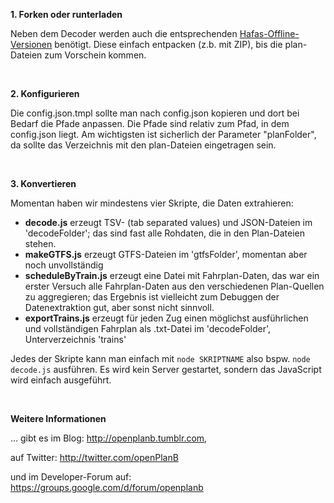 
**1. Forken oder runterladen**

Neben dem Decoder werden auch die entsprechenden [Hafas-Offline-Versionen](https://github.com/MichaelKreil/openPlanB/wiki/Hafas-Offline-Versionen) benötigt. Diese einfach entpacken (z.b. mit ZIP), bis die plan-Dateien zum Vorschein kommen.

<br>

**2. Konfigurieren**

Die config.json.tmpl sollte man nach config.json kopieren und dort bei Bedarf die Pfade anpassen. Die Pfade sind relativ zum Pfad, in dem config.json liegt. Am wichtigsten ist sicherlich der Parameter "planFolder", da sollte das Verzeichnis mit den plan-Dateien eingetragen sein.

<br>

**3. Konvertieren**

Momentan haben wir mindestens vier Skripte, die Daten extrahieren:

* **decode.js** erzeugt TSV- (tab separated values) und JSON-Dateien im 'decodeFolder'; das sind fast alle Rohdaten, die in den Plan-Dateien stehen.
* **makeGTFS.js** erzeugt GTFS-Dateien im 'gtfsFolder', momentan aber noch unvollständig
* **scheduleByTrain.js** erzeugt eine Datei mit Fahrplan-Daten, das war ein erster Versuch alle Fahrplan-Daten aus den verschiedenen Plan-Quellen zu aggregieren; das Ergebnis ist vielleicht zum Debuggen der Datenextraktion gut, aber sonst nicht sinnvoll.
* **exportTrains.js** erzeugt für jeden Zug einen möglichst ausführlichen und vollständigen Fahrplan als .txt-Datei im 'decodeFolder', Unterverzeichnis 'trains'


Jedes der Skripte kann man einfach mit `node SKRIPTNAME` also bspw. `node decode.js` ausführen. Es wird kein Server gestartet, sondern das JavaScript wird einfach ausgeführt.

<br>

**Weitere Informationen**

... gibt es im Blog: <http://openplanb.tumblr.com>,

auf Twitter: <http://twitter.com/openPlanB>

und im Developer-Forum auf: <https://groups.google.com/d/forum/openplanb>
